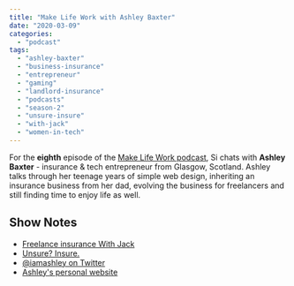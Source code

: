 ```yaml
---
title: "Make Life Work with Ashley Baxter"
date: "2020-03-09"
categories: 
  - "podcast"
tags: 
  - "ashley-baxter"
  - "business-insurance"
  - "entrepreneur"
  - "gaming"
  - "landlord-insurance"
  - "podcasts"
  - "season-2"
  - "unsure-insure"
  - "with-jack"
  - "women-in-tech"
---
```


For the **eighth** episode of the [Make Life Work podcast](https://sijobling.com/makelifework/), Si chats with **Ashley Baxter** - insurance & tech entrepreneur from Glasgow, Scotland. Ashley talks through her teenage years of simple web design, inheriting an insurance business from her dad, evolving the business for freelancers and still finding time to enjoy life as well.

## Show Notes

- [Freelance insurance With Jack](https://withjack.co.uk/)
- [Unsure? Insure.](https://feeds.transistor.fm/unsure-insure)
- [@iamashley on Twitter](https://twitter.com/iamashley)
- [Ashley's personal website](https://iamashley.co.uk/)
